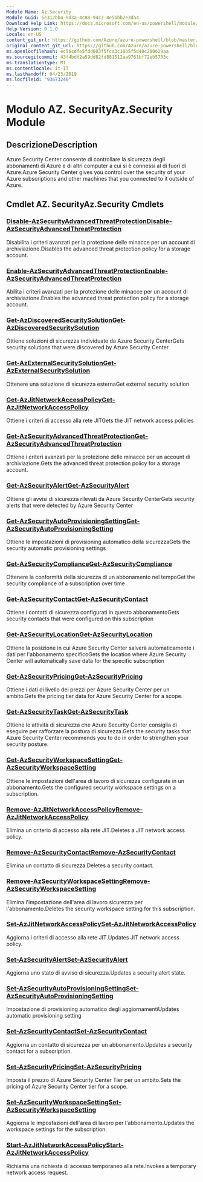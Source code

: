 ```yaml
---
Module Name: Az.Security
Module Guid: 5e312bb4-9d3a-4c88-94c3-8e5bbb2e3da4
Download Help Link: https://docs.microsoft.com/en-us/powershell/module/az.security
Help Version: 0.1.0
Locale: en-US
content_git_url: https://github.com/Azure/azure-powershell/blob/master/src/Security/Security/help/Az.Security.md
original_content_git_url: https://github.com/Azure/azure-powershell/blob/master/src/Security/Security/help/Az.Security.md
ms.openlocfilehash: ec56cdfe5fdd603f5fca3c18b5f5d40c280629aa
ms.sourcegitcommit: 43f4bdf2a59dd82fd881512aa9761bf72eb5703c
ms.translationtype: MT
ms.contentlocale: it-IT
ms.lasthandoff: 04/23/2019
ms.locfileid: "93673246"
---
```

# <span data-ttu-id="0427f-101">Modulo AZ. Security</span><span class="sxs-lookup"><span data-stu-id="0427f-101">Az.Security Module</span></span>
## <span data-ttu-id="0427f-102">Descrizione</span><span class="sxs-lookup"><span data-stu-id="0427f-102">Description</span></span>
<span data-ttu-id="0427f-103">Azure Security Center consente di controllare la sicurezza degli abbonamenti di Azure e di altri computer a cui si è connessi al di fuori di Azure.</span><span class="sxs-lookup"><span data-stu-id="0427f-103">Azure Security Center gives you control over the security of your Azure subscriptions and other machines that you connected to it outside of Azure.</span></span>

## <span data-ttu-id="0427f-104">Cmdlet AZ. Security</span><span class="sxs-lookup"><span data-stu-id="0427f-104">Az.Security Cmdlets</span></span>
### [<span data-ttu-id="0427f-105">Disable-AzSecurityAdvancedThreatProtection</span><span class="sxs-lookup"><span data-stu-id="0427f-105">Disable-AzSecurityAdvancedThreatProtection</span></span>](Disable-AzSecurityAdvancedThreatProtection.md)
<span data-ttu-id="0427f-106">Disabilita i criteri avanzati per la protezione delle minacce per un account di archiviazione.</span><span class="sxs-lookup"><span data-stu-id="0427f-106">Disables the advanced threat protection policy for a storage account.</span></span>

### [<span data-ttu-id="0427f-107">Enable-AzSecurityAdvancedThreatProtection</span><span class="sxs-lookup"><span data-stu-id="0427f-107">Enable-AzSecurityAdvancedThreatProtection</span></span>](Enable-AzSecurityAdvancedThreatProtection.md)
<span data-ttu-id="0427f-108">Abilita i criteri avanzati per la protezione delle minacce per un account di archiviazione.</span><span class="sxs-lookup"><span data-stu-id="0427f-108">Enables the advanced threat protection policy for a storage account.</span></span>

### [<span data-ttu-id="0427f-109">Get-AzDiscoveredSecuritySolution</span><span class="sxs-lookup"><span data-stu-id="0427f-109">Get-AzDiscoveredSecuritySolution</span></span>](Get-AzDiscoveredSecuritySolution.md)
<span data-ttu-id="0427f-110">Ottiene soluzioni di sicurezza individuate da Azure Security Center</span><span class="sxs-lookup"><span data-stu-id="0427f-110">Gets security solutions that were discovered by Azure Security Center</span></span>

### [<span data-ttu-id="0427f-111">Get-AzExternalSecuritySolution</span><span class="sxs-lookup"><span data-stu-id="0427f-111">Get-AzExternalSecuritySolution</span></span>](Get-AzExternalSecuritySolution.md)
<span data-ttu-id="0427f-112">Ottenere una soluzione di sicurezza esterna</span><span class="sxs-lookup"><span data-stu-id="0427f-112">Get external security solution</span></span> 

### [<span data-ttu-id="0427f-113">Get-AzJitNetworkAccessPolicy</span><span class="sxs-lookup"><span data-stu-id="0427f-113">Get-AzJitNetworkAccessPolicy</span></span>](Get-AzJitNetworkAccessPolicy.md)
<span data-ttu-id="0427f-114">Ottiene i criteri di accesso alla rete JIT</span><span class="sxs-lookup"><span data-stu-id="0427f-114">Gets the JIT network access policies</span></span>

### [<span data-ttu-id="0427f-115">Get-AzSecurityAdvancedThreatProtection</span><span class="sxs-lookup"><span data-stu-id="0427f-115">Get-AzSecurityAdvancedThreatProtection</span></span>](Get-AzSecurityAdvancedThreatProtection.md)
<span data-ttu-id="0427f-116">Ottiene i criteri avanzati per la protezione delle minacce per un account di archiviazione.</span><span class="sxs-lookup"><span data-stu-id="0427f-116">Gets the advanced threat protection policy for a storage account.</span></span>

### [<span data-ttu-id="0427f-117">Get-AzSecurityAlert</span><span class="sxs-lookup"><span data-stu-id="0427f-117">Get-AzSecurityAlert</span></span>](Get-AzSecurityAlert.md)
<span data-ttu-id="0427f-118">Ottiene gli avvisi di sicurezza rilevati da Azure Security Center</span><span class="sxs-lookup"><span data-stu-id="0427f-118">Gets security alerts that were detected by Azure Security Center</span></span>

### [<span data-ttu-id="0427f-119">Get-AzSecurityAutoProvisioningSetting</span><span class="sxs-lookup"><span data-stu-id="0427f-119">Get-AzSecurityAutoProvisioningSetting</span></span>](Get-AzSecurityAutoProvisioningSetting.md)
<span data-ttu-id="0427f-120">Ottiene le impostazioni di provisioning automatico della sicurezza</span><span class="sxs-lookup"><span data-stu-id="0427f-120">Gets the security automatic provisioning settings</span></span>

### [<span data-ttu-id="0427f-121">Get-AzSecurityCompliance</span><span class="sxs-lookup"><span data-stu-id="0427f-121">Get-AzSecurityCompliance</span></span>](Get-AzSecurityCompliance.md)
<span data-ttu-id="0427f-122">Ottenere la conformità della sicurezza di un abbonamento nel tempo</span><span class="sxs-lookup"><span data-stu-id="0427f-122">Get the security compliance of a subscription over time</span></span>

### [<span data-ttu-id="0427f-123">Get-AzSecurityContact</span><span class="sxs-lookup"><span data-stu-id="0427f-123">Get-AzSecurityContact</span></span>](Get-AzSecurityContact.md)
<span data-ttu-id="0427f-124">Ottiene i contatti di sicurezza configurati in questo abbonamento</span><span class="sxs-lookup"><span data-stu-id="0427f-124">Gets security contacts that were configured on this subscription</span></span>

### [<span data-ttu-id="0427f-125">Get-AzSecurityLocation</span><span class="sxs-lookup"><span data-stu-id="0427f-125">Get-AzSecurityLocation</span></span>](Get-AzSecurityLocation.md)
<span data-ttu-id="0427f-126">Ottiene la posizione in cui Azure Security Center salverà automaticamente i dati per l'abbonamento specifico</span><span class="sxs-lookup"><span data-stu-id="0427f-126">Gets the location where Azure Security Center will automatically save data for the specific subscription</span></span>

### [<span data-ttu-id="0427f-127">Get-AzSecurityPricing</span><span class="sxs-lookup"><span data-stu-id="0427f-127">Get-AzSecurityPricing</span></span>](Get-AzSecurityPricing.md)
<span data-ttu-id="0427f-128">Ottiene i dati di livello dei prezzi per Azure Security Center per un ambito.</span><span class="sxs-lookup"><span data-stu-id="0427f-128">Gets the pricing tier data for Azure Security Center for a scope.</span></span>

### [<span data-ttu-id="0427f-129">Get-AzSecurityTask</span><span class="sxs-lookup"><span data-stu-id="0427f-129">Get-AzSecurityTask</span></span>](Get-AzSecurityTask.md)
<span data-ttu-id="0427f-130">Ottiene le attività di sicurezza che Azure Security Center consiglia di eseguire per rafforzare la postura di sicurezza.</span><span class="sxs-lookup"><span data-stu-id="0427f-130">Gets the security tasks that Azure Security Center recommends you to do in order to strengthen your security posture.</span></span>

### [<span data-ttu-id="0427f-131">Get-AzSecurityWorkspaceSetting</span><span class="sxs-lookup"><span data-stu-id="0427f-131">Get-AzSecurityWorkspaceSetting</span></span>](Get-AzSecurityWorkspaceSetting.md)
<span data-ttu-id="0427f-132">Ottiene le impostazioni dell'area di lavoro di sicurezza configurate in un abbonamento.</span><span class="sxs-lookup"><span data-stu-id="0427f-132">Gets the configured security workspace settings on a subscription.</span></span>

### [<span data-ttu-id="0427f-133">Remove-AzJitNetworkAccessPolicy</span><span class="sxs-lookup"><span data-stu-id="0427f-133">Remove-AzJitNetworkAccessPolicy</span></span>](Remove-AzJitNetworkAccessPolicy.md)
<span data-ttu-id="0427f-134">Elimina un criterio di accesso alla rete JIT.</span><span class="sxs-lookup"><span data-stu-id="0427f-134">Deletes a JIT network access policy.</span></span>

### [<span data-ttu-id="0427f-135">Remove-AzSecurityContact</span><span class="sxs-lookup"><span data-stu-id="0427f-135">Remove-AzSecurityContact</span></span>](Remove-AzSecurityContact.md)
<span data-ttu-id="0427f-136">Elimina un contatto di sicurezza.</span><span class="sxs-lookup"><span data-stu-id="0427f-136">Deletes a security contact.</span></span>

### [<span data-ttu-id="0427f-137">Remove-AzSecurityWorkspaceSetting</span><span class="sxs-lookup"><span data-stu-id="0427f-137">Remove-AzSecurityWorkspaceSetting</span></span>](Remove-AzSecurityWorkspaceSetting.md)
<span data-ttu-id="0427f-138">Elimina l'impostazione dell'area di lavoro sicurezza per l'abbonamento.</span><span class="sxs-lookup"><span data-stu-id="0427f-138">Deletes the security workspace setting for this subscription.</span></span>

### [<span data-ttu-id="0427f-139">Set-AzJitNetworkAccessPolicy</span><span class="sxs-lookup"><span data-stu-id="0427f-139">Set-AzJitNetworkAccessPolicy</span></span>](Set-AzJitNetworkAccessPolicy.md)
<span data-ttu-id="0427f-140">Aggiorna i criteri di accesso alla rete JIT.</span><span class="sxs-lookup"><span data-stu-id="0427f-140">Updates JIT network access policy.</span></span>

### [<span data-ttu-id="0427f-141">Set-AzSecurityAlert</span><span class="sxs-lookup"><span data-stu-id="0427f-141">Set-AzSecurityAlert</span></span>](Set-AzSecurityAlert.md)
<span data-ttu-id="0427f-142">Aggiorna uno stato di avviso di sicurezza.</span><span class="sxs-lookup"><span data-stu-id="0427f-142">Updates a security alert state.</span></span>

### [<span data-ttu-id="0427f-143">Set-AzSecurityAutoProvisioningSetting</span><span class="sxs-lookup"><span data-stu-id="0427f-143">Set-AzSecurityAutoProvisioningSetting</span></span>](Set-AzSecurityAutoProvisioningSetting.md)
<span data-ttu-id="0427f-144">Impostazione di provisioning automatico degli aggiornamenti</span><span class="sxs-lookup"><span data-stu-id="0427f-144">Updates automatic provisioning setting</span></span>

### [<span data-ttu-id="0427f-145">Set-AzSecurityContact</span><span class="sxs-lookup"><span data-stu-id="0427f-145">Set-AzSecurityContact</span></span>](Set-AzSecurityContact.md)
<span data-ttu-id="0427f-146">Aggiorna un contatto di sicurezza per un abbonamento.</span><span class="sxs-lookup"><span data-stu-id="0427f-146">Updates a security contact for a subscription.</span></span>

### [<span data-ttu-id="0427f-147">Set-AzSecurityPricing</span><span class="sxs-lookup"><span data-stu-id="0427f-147">Set-AzSecurityPricing</span></span>](Set-AzSecurityPricing.md)
<span data-ttu-id="0427f-148">Imposta il prezzo di Azure Security Center Tier per un ambito.</span><span class="sxs-lookup"><span data-stu-id="0427f-148">Sets the pricing of Azure Security Center tier for a scope.</span></span>

### [<span data-ttu-id="0427f-149">Set-AzSecurityWorkspaceSetting</span><span class="sxs-lookup"><span data-stu-id="0427f-149">Set-AzSecurityWorkspaceSetting</span></span>](Set-AzSecurityWorkspaceSetting.md)
<span data-ttu-id="0427f-150">Aggiorna le impostazioni dell'area di lavoro per l'abbonamento.</span><span class="sxs-lookup"><span data-stu-id="0427f-150">Updates the workspace settings for the subscription.</span></span>

### [<span data-ttu-id="0427f-151">Start-AzJitNetworkAccessPolicy</span><span class="sxs-lookup"><span data-stu-id="0427f-151">Start-AzJitNetworkAccessPolicy</span></span>](Start-AzJitNetworkAccessPolicy.md)
<span data-ttu-id="0427f-152">Richiama una richiesta di accesso temporaneo alla rete.</span><span class="sxs-lookup"><span data-stu-id="0427f-152">Invokes a temporary network access request.</span></span>

